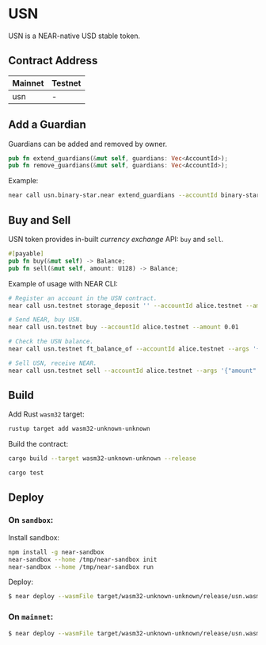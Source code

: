 # USN

USN is a NEAR-native USD stable token.

## Contract Address

| Mainnet  | Testnet  |
|----------|----------|
| usn      | -        |

## Add a Guardian

Guardians can be added and removed by owner.
```rust
pub fn extend_guardians(&mut self, guardians: Vec<AccountId>);
pub fn remove_guardians(&mut self, guardians: Vec<AccountId>);
```
Example:
```bash
near call usn.binary-star.near extend_guardians --accountId binary-star.near --args '{"guardians": ["alice.near"]}'
```

## Buy and Sell

USN token provides in-built _currency exchange_ API: `buy` and `sell`.

```rust
#[payable]
pub fn buy(&mut self) -> Balance;
pub fn sell(&mut self, amount: U128) -> Balance;
```
Example of usage with NEAR CLI:

```bash
# Register an account in the USN contract.
near call usn.testnet storage_deposit '' --accountId alice.testnet --amount 0.00125

# Send NEAR, buy USN.
near call usn.testnet buy --accountId alice.testnet --amount 0.01

# Check the USN balance.
near call usn.testnet ft_balance_of --accountId alice.testnet --args '{"account_id": "alice.testnet"}'

# Sell USN, receive NEAR.
near call usn.testnet sell --accountId alice.testnet --args '{"amount": "118800"}'
```

## Build

Add Rust `wasm32` target:
```bash
rustup target add wasm32-unknown-unknown
```
Build the contract:

```bash
cargo build --target wasm32-unknown-unknown --release
```

```bash
cargo test
```

## Deploy

### On `sandbox`:

Install sandbox:

```bash
npm install -g near-sandbox
near-sandbox --home /tmp/near-sandbox init
near-sandbox --home /tmp/near-sandbox run
```

Deploy:

```bash
$ near deploy --wasmFile target/wasm32-unknown-unknown/release/usn.wasm --initFunction new_default_meta --initArgs '{"owner_id": "test.near", "1000000000000000000"}' --accountId test.near --networkId sandbox --nodeUrl http://0.0.0.0:3030 --keyPath /tmp/near-sandbox/validator_key.json
```

### On `mainnet`:

```bash
$ near deploy --wasmFile target/wasm32-unknown-unknown/release/usn.wasm --initFunction new_default_meta --initArgs '{"owner_id": "usn.near", "1000000000000000000"}' --accountId=usn.near --networkId=mainnet --nodeUrl=https://rpc.mainnet.near.org

```
